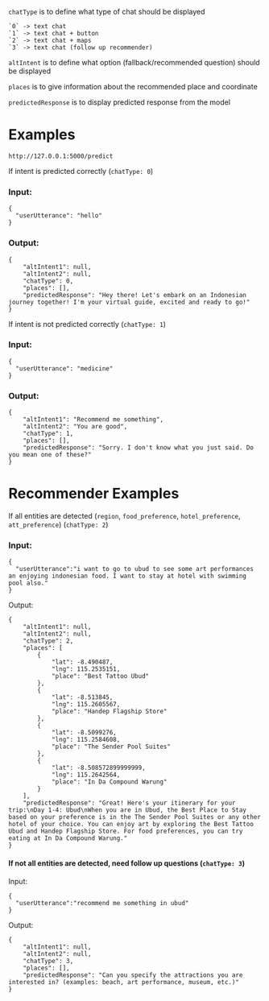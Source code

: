 ```chatType``` is to define what type of chat should be displayed

```
`0` -> text chat
`1` -> text chat + button
`2` -> text chat + maps
`3` -> text chat (follow up recommender)
```
```altIntent``` is to define what option (fallback/recommended question) should be displayed

```places``` is to give information about the recommended place and coordinate

```predictedResponse``` is to display predicted response from the model

# Examples
```
http://127.0.0.1:5000/predict
```

If intent is predicted correctly (```chatType: 0```)
### Input:
```
{
  "userUtterance": "hello"
}
```
### Output:

```
{
    "altIntent1": null,
    "altIntent2": null,
    "chatType": 0,
    "places": [],
    "predictedResponse": "Hey there! Let's embark on an Indonesian journey together! I'm your virtual guide, excited and ready to go!"
}
```
If intent is not predicted correctly (```chatType: 1```)
### Input:
```
{
  "userUtterance": "medicine"
}
```
### Output:

```
{
    "altIntent1": "Recommend me something",
    "altIntent2": "You are good",
    "chatType": 1,
    "places": [],
    "predictedResponse": "Sorry. I don't know what you just said. Do you mean one of these?"
}
```
# Recommender Examples
If all entities are detected (```region```, ```food_preference```, ```hotel_preference```, ```att_preference```) (```chatType: 2```)

### Input:
```
{
  "userUtterance":"i want to go to ubud to see some art performances an enjoying indonesian food. I want to stay at hotel with swimming pool also."
}
```
Output:

```
{
    "altIntent1": null,
    "altIntent2": null,
    "chatType": 2,
    "places": [
        {
            "lat": -8.490487,
            "lng": 115.2535151,
            "place": "Best Tattoo Ubud"
        },
        {
            "lat": -8.513845,
            "lng": 115.2605567,
            "place": "Handep Flagship Store"
        },
        {
            "lat": -8.5099276,
            "lng": 115.2584608,
            "place": "The Sender Pool Suites"
        },
        {
            "lat": -8.508572899999999,
            "lng": 115.2642564,
            "place": "In Da Compound Warung"
        }
    ],
    "predictedResponse": "Great! Here's your itinerary for your trip:\nDay 1-4: Ubud\nWhen you are in Ubud, the Best Place to Stay based on your preference is in the The Sender Pool Suites or any other hotel of your choice. You can enjoy art by exploring the Best Tattoo Ubud and Handep Flagship Store. For food preferences, you can try eating at In Da Compound Warung."
}
```

#### If not all entities are detected, need follow up questions (```chatType: 3```)
Input:
```
{
  "userUtterance":"recommend me something in ubud"
}
```
Output:

```
{
    "altIntent1": null,
    "altIntent2": null,
    "chatType": 3,
    "places": [],
    "predictedResponse": "Can you specify the attractions you are interested in? (examples: beach, art performance, museum, etc.)"
}
```